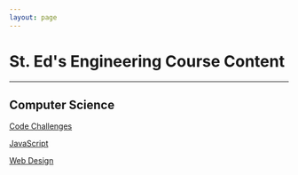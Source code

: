 ```yaml
---
layout: page
---
```


# St. Ed's Engineering Course Content

----

<div id="logo-animation" class="flex-center"></div>

## Computer Science

[Code Challenges](/comp-sci/code-challenges/)

[JavaScript](comp-sci/javascript/)

[Web Design](comp-sci/web-design/)

<script src="https://cdnjs.cloudflare.com/ajax/libs/p5.js/1.2.0/p5.min.js" integrity="sha512-b/htz6gIyFi3dwSoZ0Uv3cuv3Ony7EeKkacgrcVg8CMzu90n777qveu0PBcbZUA7TzyENGtU+qZRuFAkfqgyoQ==" crossorigin="anonymous" defer></script>
<script src="/assets/js/logo-animation.js" defer></script>
